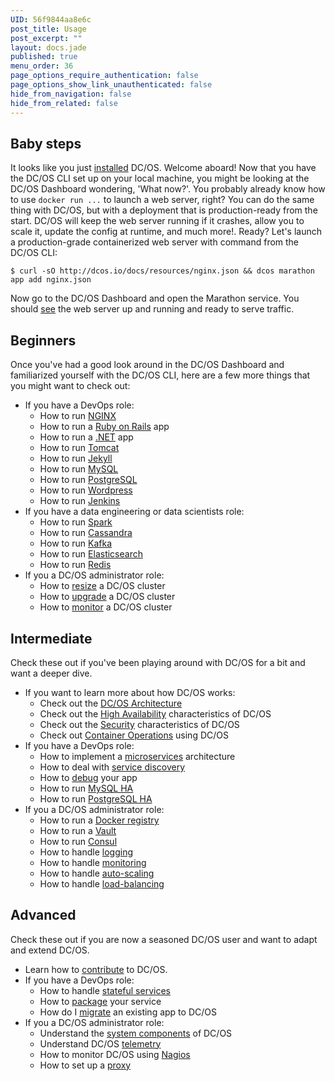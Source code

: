 ```yaml
---
UID: 56f9844aa8e6c
post_title: Usage
post_excerpt: ""
layout: docs.jade
published: true
menu_order: 36
page_options_require_authentication: false
page_options_show_link_unauthenticated: false
hide_from_navigation: false
hide_from_related: false
---
```


## Baby steps

It looks like you just [installed](http://dcos.io/install) DC/OS. Welcome aboard! Now that you  have the DC/OS CLI set up on your local machine, you might be looking at the DC/OS Dashboard wondering, 'What now?'. You probably already know how to use `docker run ...` to launch a web server, right? You can  do the same thing with DC/OS, but with a deployment that is production-ready from the start. DC/OS will keep the web server running if it crashes, allow you to scale it, update the config at runtime, and much more!. Ready? Let's launch a production-grade containerized web server with command from the DC/OS CLI:

    $ curl -sO http://dcos.io/docs/resources/nginx.json && dcos marathon app add nginx.json

Now go to the DC/OS Dashboard and open the Marathon service. You should [see](img/usage_marathon_webserver.png) the web server up and running and ready to serve traffic.

## Beginners

Once you've had a good look around in the DC/OS Dashboard and familiarized yourself with the DC/OS CLI, here are a few more things that you might want to check out:

- If you have a DevOps role:
  - How to run [NGINX](/usage/tutorials/nginx)
  - How to run a [Ruby on Rails](/usage/tutorials/ruby-on-rails) app
  - How to run a [.NET](/usage/tutorials/asp-dot-net) app
  - How to run [Tomcat](/usage/tutorials/tomcat)
  - How to run [Jekyll](/usage/tutorials/jekyll)
  - How to run [MySQL](/usage/tutorials/mysql)
  - How to run [PostgreSQL](/usage/tutorials/postgres)
  - How to run [Wordpress](/usage/tutorials/wordpress)
  - How to run [Jenkins](/usage/tutorials/jenkins)
- If you have a data engineering or data scientists role:
  - How to run [Spark](/usage/tutorials/spark)
  - How to run [Cassandra](/usage/tutorials/cassandra)
  - How to run [Kafka](/usage/tutorials/kafka)
  - How to run [Elasticsearch](/usage/tutorials/elasticsearch)
  - How to run [Redis](/usage/tutorials/redis)
- If you a DC/OS administrator role:
  - How to [resize](/administration/resizing) a DC/OS cluster
  - How to [upgrade](/administration/upgrading) a DC/OS cluster
  - How to [monitor](/administration/monitoring) a DC/OS cluster

## Intermediate

Check these out if you've been playing around with DC/OS for a bit and want a deeper dive.

- If you want to learn more about how DC/OS works:
  - Check out the [DC/OS Architecture](/overview/architecture)
  - Check out the [High Availability](/overview/high-availability) characteristics of DC/OS
  - Check out the [Security](/overview/security) characteristics of DC/OS
  - Check out [Container Operations](/overview/container-operations) using DC/OS
- If you have a DevOps role:
  - How to implement a [microservices](/usage/tutorials/microservices) architecture
  - How to deal with [service discovery](/usage/tutorials/service-discovery)
  - How to [debug](/usage/tutorials/debugging) your app
  - How to run [MySQL HA](/usage/tutorials/mysql-ha)
  - How to run [PostgreSQL HA](/usage/tutorials/postgres-ha)
- If you a DC/OS administrator role:
  - How to run a [Docker registry](/usage/tutorials/docker-registry)
  - How to run a [Vault](/usage/tutorials/vault)
  - How to run [Consul](/usage/tutorials/consul)
  - How to handle [logging](/usage/tutorials/logging)
  - How to handle [monitoring](/usage/tutorials/monitoring)
  - How to handle [auto-scaling](/usage/tutorials/autoscaling)
  - How to handle [load-balancing](/usage/tutorials/load-balancing)

## Advanced

Check these out if you are now a seasoned DC/OS user and want to adapt and extend DC/OS.

- Learn how to [contribute](/overview/contribution) to DC/OS.
- If you have a DevOps role:
  - How to handle [stateful services](/usage/tutorials/stateful-services)
  - How to [package](/usage/tutorials/packaging) your service
  - How do I [migrate](/overview/migration) an existing app to DC/OS
- If you a DC/OS administrator role:
  - Understand the [system components](/administration/system-components) of DC/OS
  - Understand DC/OS [telemetry](/administration/telemetry)
  - How to monitor DC/OS using [Nagios](/administration/monitoring/nagios)
  - How to set up a [proxy](/administration/proxy)
